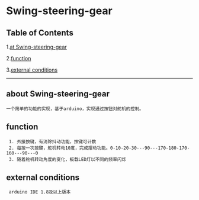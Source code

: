 # Swing-steering-gear

## Table of Contents
1.[at Swing-steering-gear](#about-swing-steering-gear)

2.[function](#function)

3.[external conditions](#external-conditions)

-------------------------------------------------------------
## about Swing-steering-gear

    一个简单的功能的实现，基于arduino，实现通过按钮对舵机的控制。
## function
      
     1. 外接按键，有消除抖动功能，按键可计数
     2. 每按一次按键，舵机转动10度，完成摆动功能。0-10-20-30---90---170-180-170-160---90---0
     3. 随着舵机转动角度的变化，板载LED灯以不同的频率闪烁
## external conditions

     arduino IDE 1.8及以上版本
